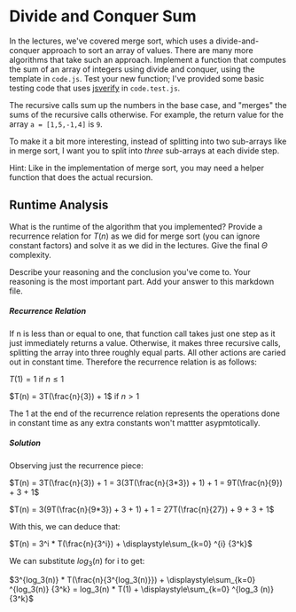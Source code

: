 # Divide and Conquer Sum

In the lectures, we've covered merge sort, which uses a divide-and-conquer
approach to sort an array of values. There are many more algorithms that take
such an approach. Implement a function that computes the sum of an array of
integers using divide and conquer, using the template in `code.js`. Test your
new function; I've provided some basic testing code that uses
[jsverify](https://jsverify.github.io/) in `code.test.js`.

The recursive calls sum up the numbers in the base case, and "merges" the sums
of the recursive calls otherwise. For example, the return value for the array `a
= [1,5,-1,4]` is `9`.

To make it a bit more interesting, instead of splitting into two sub-arrays like
in merge sort, I want you to split into *three* sub-arrays at each divide step.

Hint: Like in the implementation of merge sort, you may need a helper function
that does the actual recursion.

## Runtime Analysis

What is the runtime of the algorithm that you implemented? Provide a recurrence
relation for $T(n)$ as we did for merge sort (you can ignore constant factors)
and solve it as we did in the lectures. Give the final $\Theta$ complexity.

Describe your reasoning and the conclusion you've come to. Your reasoning is the
most important part. Add your answer to this markdown file.

##### Recurrence Relation

If n is less than or equal to one, that function call takes just one step as it 
just immediately returns a value. Otherwise, it makes three recursive calls, splitting
the array into three roughly equal parts. All other actions are caried out in constant
time. Therefore the recurrence relation is as follows:

$T(1) = 1$ if $n \le 1$

$T(n) = 3T(\frac{n}{3}) + 1$ if $n > 1$

The 1 at the end of the recurrence relation represents the operations done in constant
time as any extra constants won't mattter asypmtotically. 

##### Solution

Observing just the recurrence piece:

$T(n) = 3T(\frac{n}{3}) + 1 = 3(3T(\frac{n}{3*3}) + 1) + 1 = 9T(\frac{n}{9}) + 3 + 1$

$T(n) = 3(9T(\frac{n}{9*3}) + 3 + 1) + 1 = 27T(\frac{n}{27}) + 9 + 3 + 1$

With this, we can deduce that:

$T(n) = 3^i * T(\frac{n}{3^i}) + \displaystyle\sum_{k=0} ^{i} {3^k}$ 

We can substitute $log_3 (n)$ for i to get:

$3^{log_3(n)} * T(\frac{n}{3^{log_3(n)}}) + \displaystyle\sum_{k=0} ^{log_3(n)} {3^k} = log_3(n) * T(1) + \displaystyle\sum_{k=0} ^{log_3 (n)} {3^k}$
